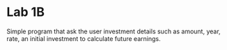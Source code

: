 # Lab 1B

Simple program that ask the user investment details such as amount, year, rate, an initial investment to calculate future earnings.
